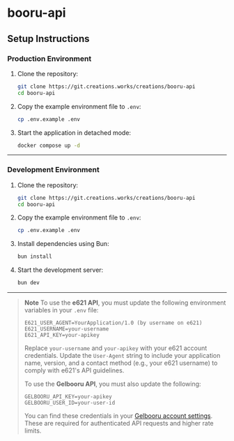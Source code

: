 # booru-api

## Setup Instructions

### Production Environment

1. Clone the repository:
   ```bash
   git clone https://git.creations.works/creations/booru-api
   cd booru-api
   ```

2. Copy the example environment file to `.env`:
   ```bash
   cp .env.example .env
   ```

3. Start the application in detached mode:
   ```bash
   docker compose up -d
   ```

---

### Development Environment

1. Clone the repository:
   ```bash
   git clone https://git.creations.works/creations/booru-api
   cd booru-api
   ```

2. Copy the example environment file to `.env`:
   ```bash
   cp .env.example .env
   ```

3. Install dependencies using Bun:
   ```bash
   bun install
   ```

4. Start the development server:
   ```bash
   bun dev
   ```

---

> **Note**
> To use the **e621 API**, you must update the following environment variables in your `.env` file:
>
> ```env
> E621_USER_AGENT=YourApplication/1.0 (by username on e621)
> E621_USERNAME=your-username
> E621_API_KEY=your-apikey
> ```
> Replace `your-username` and `your-apikey` with your e621 account credentials. Update the `User-Agent` string to include your application name, version, and a contact method (e.g., your e621 username) to comply with e621's API guidelines.
>
>
> To use the **Gelbooru API**, you must also update the following:
>
> ```env
> GELBOORU_API_KEY=your-apikey
> GELBOORU_USER_ID=your-user-id
> ```
> You can find these credentials in your [Gelbooru account settings](https://gelbooru.com/index.php?page=account&s=options).
> These are required for authenticated API requests and higher rate limits.
